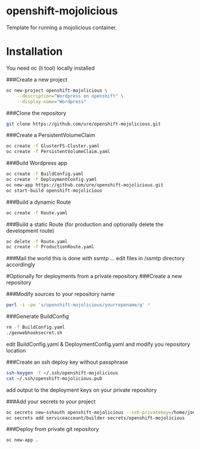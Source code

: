 # openshift-mojolicious

Template for running a mojolicious container.

# Installation

You need oc (li tool) locally installed

###Create a new project
```sh
oc new-project openshift-mojolicious \
    --description="Wordpress on openshift" \
    --display-name="Wordpress"
```
###Clone the repository
```sh
git clone https://github.com/ure/openshift-mojolicious.git
```

###Create a PersistentVolumeClaim
```sh
oc create -f GlusterFS-Cluster.yaml
oc create -f PersistentVolumeClaim.yaml
```

###Build Wordpress app

```sh
oc create -f BuildConfig.yaml
oc create -f DeploymentConfig.yaml
oc new-app https://github.com/ure/openshift-mojolicious.git
oc start-build openshift-mojolicious
```

###Build a dynamic Route
```sh
oc create -f Route.yaml
```

###Build a static Route
(for production and optionally delete the development route)
```sh
oc delete -f Route.yaml
oc create -f ProductionRoute.yaml
```

###Mail the world
this is done with ssmtp ... edit files in /ssmtp directory accordingly

#Optionally for deployments from a private repository
###Create a new repository

###Modify sources to your repository name
```sh
perl -i -pe 's/openshift-mojolicious/yourreponame/g' *
```

###Generate BuildConfig
```sh
rm -f BuildConfig.yaml
./genwebhooksecret.sh
```
edit BuildConfig.yaml & DeploymentConfig.yaml and modify you repository location

###Create an ssh deploy key without passphrase
```sh
ssh-keygen -f ~/.ssh/openshift-mojolicious
cat ~/.ssh/openshift-mojolicious.pub
```
add output to the deployment keys on your private repository

###Add your secrets to your project
```sh
oc secrets new-sshauth openshift-mojolicious --ssh-privatekey=/home/joeri/.ssh/openshift-mojolicious
oc secrets add serviceaccount/builder secrets/openshift-mojolicious
```
###Deploy from private git repository
```sh
oc new-app .
```

